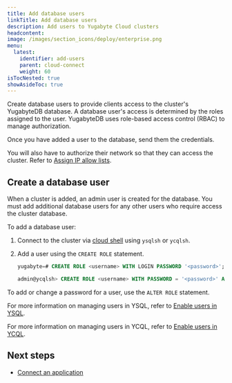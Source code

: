 ```yaml
---
title: Add database users
linkTitle: Add database users
description: Add users to Yugabyte Cloud clusters
headcontent:
image: /images/section_icons/deploy/enterprise.png
menu:
  latest:
    identifier: add-users
    parent: cloud-connect
    weight: 60
isTocNested: true
showAsideToc: true
---
```


Create database users to provide clients access to the cluster's YugabyteDB database. A database user's access is determined by the roles assigned to the user. YugabyteDB uses role-based access control (RBAC) to manage authorization.

Once you have added a user to the database, send them the credentials.

You will also have to authorize their network so that they can access the cluster. Refer to [Assign IP allow lists](../../cloud-basics/add-connections/).

## Create a database user

When a cluster is added, an admin user is created for the database. You must add additional database users for any other users who require access the cluster database.

To add a database user:

1. Connect to the cluster via [cloud shell](../connect-cloud-shell/) using `ysqlsh` or `ycqlsh`.

1. Add a user using the `CREATE ROLE` statement.

    ```sql
    yugabyte=# CREATE ROLE <username> WITH LOGIN PASSWORD '<password>';
    ```

    ```sql
    admin@ycqlsh> CREATE ROLE <username> WITH PASSWORD = '<password>' AND LOGIN = true;
    ```

To add or change a password for a user, use the `ALTER ROLE` statement.

For more information on managing users in YSQL, refer to [Enable users in YSQL](../../../secure/enable-authentication/ysql/).

For more information on managing users in YCQL, refer to [Enable users in YCQL](../../../secure/enable-authentication/ycql/).

## Next steps

- [Connect an application](../connect-applications/)
